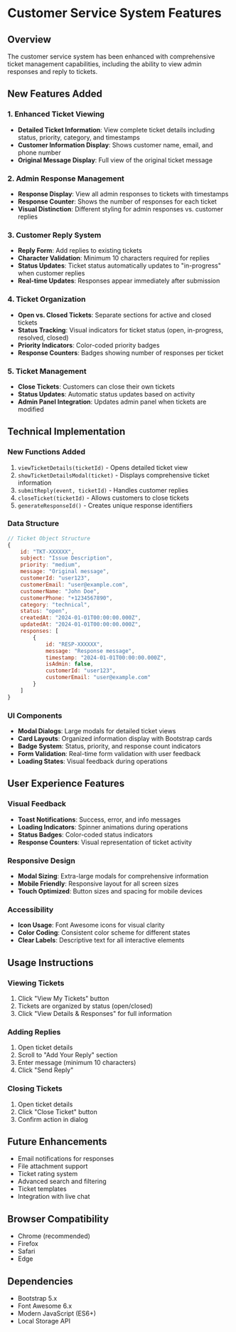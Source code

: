 # Customer Service System Features

## Overview
The customer service system has been enhanced with comprehensive ticket management capabilities, including the ability to view admin responses and reply to tickets.

## New Features Added

### 1. Enhanced Ticket Viewing
- **Detailed Ticket Information**: View complete ticket details including status, priority, category, and timestamps
- **Customer Information Display**: Shows customer name, email, and phone number
- **Original Message Display**: Full view of the original ticket message

### 2. Admin Response Management
- **Response Display**: View all admin responses to tickets with timestamps
- **Response Counter**: Shows the number of responses for each ticket
- **Visual Distinction**: Different styling for admin responses vs. customer replies

### 3. Customer Reply System
- **Reply Form**: Add replies to existing tickets
- **Character Validation**: Minimum 10 characters required for replies
- **Status Updates**: Ticket status automatically updates to "in-progress" when customer replies
- **Real-time Updates**: Responses appear immediately after submission

### 4. Ticket Organization
- **Open vs. Closed Tickets**: Separate sections for active and closed tickets
- **Status Tracking**: Visual indicators for ticket status (open, in-progress, resolved, closed)
- **Priority Indicators**: Color-coded priority badges
- **Response Counters**: Badges showing number of responses per ticket

### 5. Ticket Management
- **Close Tickets**: Customers can close their own tickets
- **Status Updates**: Automatic status updates based on activity
- **Admin Panel Integration**: Updates admin panel when tickets are modified

## Technical Implementation

### New Functions Added
1. `viewTicketDetails(ticketId)` - Opens detailed ticket view
2. `showTicketDetailsModal(ticket)` - Displays comprehensive ticket information
3. `submitReply(event, ticketId)` - Handles customer replies
4. `closeTicket(ticketId)` - Allows customers to close tickets
5. `generateResponseId()` - Creates unique response identifiers

### Data Structure
```javascript
// Ticket Object Structure
{
    id: "TKT-XXXXXX",
    subject: "Issue Description",
    priority: "medium",
    message: "Original message",
    customerId: "user123",
    customerEmail: "user@example.com",
    customerName: "John Doe",
    customerPhone: "+1234567890",
    category: "technical",
    status: "open",
    createdAt: "2024-01-01T00:00:00.000Z",
    updatedAt: "2024-01-01T00:00:00.000Z",
    responses: [
        {
            id: "RESP-XXXXXX",
            message: "Response message",
            timestamp: "2024-01-01T00:00:00.000Z",
            isAdmin: false,
            customerId: "user123",
            customerEmail: "user@example.com"
        }
    ]
}
```

### UI Components
- **Modal Dialogs**: Large modals for detailed ticket views
- **Card Layouts**: Organized information display with Bootstrap cards
- **Badge System**: Status, priority, and response count indicators
- **Form Validation**: Real-time form validation with user feedback
- **Loading States**: Visual feedback during operations

## User Experience Features

### Visual Feedback
- **Toast Notifications**: Success, error, and info messages
- **Loading Indicators**: Spinner animations during operations
- **Status Badges**: Color-coded status indicators
- **Response Counters**: Visual representation of ticket activity

### Responsive Design
- **Modal Sizing**: Extra-large modals for comprehensive information
- **Mobile Friendly**: Responsive layout for all screen sizes
- **Touch Optimized**: Button sizes and spacing for mobile devices

### Accessibility
- **Icon Usage**: Font Awesome icons for visual clarity
- **Color Coding**: Consistent color scheme for different states
- **Clear Labels**: Descriptive text for all interactive elements

## Usage Instructions

### Viewing Tickets
1. Click "View My Tickets" button
2. Tickets are organized by status (open/closed)
3. Click "View Details & Responses" for full information

### Adding Replies
1. Open ticket details
2. Scroll to "Add Your Reply" section
3. Enter message (minimum 10 characters)
4. Click "Send Reply"

### Closing Tickets
1. Open ticket details
2. Click "Close Ticket" button
3. Confirm action in dialog

## Future Enhancements
- Email notifications for responses
- File attachment support
- Ticket rating system
- Advanced search and filtering
- Ticket templates
- Integration with live chat

## Browser Compatibility
- Chrome (recommended)
- Firefox
- Safari
- Edge

## Dependencies
- Bootstrap 5.x
- Font Awesome 6.x
- Modern JavaScript (ES6+)
- Local Storage API

